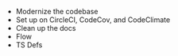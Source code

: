 * Modernize the codebase
* Set up on CircleCI, CodeCov, and CodeClimate
* Clean up the docs
* Flow
* TS Defs
